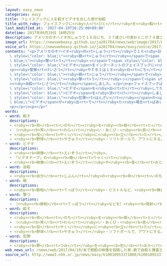 ```yaml
---
layout: easy_news
categories: easy
title: フェイスブックに人を殺すビデオを出した男が自殺
title_with_ruby: フェイスブックに<ruby>人<rt>ひと</rt></ruby>を<ruby>殺<rt>ころ</rt></ruby>すビデオを<ruby>出<rt>だ</rt></ruby>した<ruby>男<rt>おとこ</rt></ruby>が<ruby>自殺<rt>じさつ</rt></ruby>
last_modified_at: '2017-04-19T16:25:00+09:00'
datetime: 2017年04月19日 16時25分
description: アメリカのオハイオ州しゅうで１６日にち、３７歳さいの男おとこが７４歳さいの男性だんせいを銃じゅうで撃うって殺ころしました。
image_url: https://newswebeasy.github.io/ja201704/news/web/image/2017/04/19/k10010953371000.jpg
voice_url: https://newswebeasy.github.io/ja201704/news/easy/voice/2017/04/19/k10010953371000.mp3
contents: "<p>アメリカのオハイオ<ruby>州<rt>しゅう</rt></ruby>で１６<ruby>日<rt>にち</rt></ruby>、３７<ruby>歳<rt>さい</rt></ruby>の<ruby>男<rt>おとこ</rt></ruby>が７４<ruby>歳<rt>さい</rt></ruby>の<ruby>男性<rt>だんせい</rt></ruby>を<span\
  \ style=\"color: blue;\"><ruby>銃<rt>じゅう</rt></ruby></span>で<span style=\"color:\
  \ blue;\"><ruby>撃<rt>う</rt></ruby>っ</span>て<span style=\"color: blue;\"><ruby>殺<rt>ころ</rt></ruby>し</span>ました。<ruby>男<rt>おとこ</rt></ruby>は、その<span\
  \ style=\"color: blue;\">ビデオ</span>をインターネットのフェイスブックに<ruby>出<rt>だ</rt></ruby>したあと、<ruby>車<rt>くるま</rt></ruby>で<ruby>逃<rt>に</rt></ruby>げました。</p>\n\
  <p><ruby>警察<rt>けいさつ</rt></ruby>やＦＢＩは１８<ruby>日<rt>にち</rt></ruby>、<ruby>隣<rt>となり</rt></ruby>のペンシルベニア<ruby>州<rt>しゅう</rt></ruby>のレストランの<ruby>駐車場<rt>ちゅうしゃじょう</rt></ruby>で<ruby>車<rt>くるま</rt></ruby>に<ruby>乗<rt>の</rt></ruby>っている<ruby>男<rt>おとこ</rt></ruby>を<ruby>見<rt>み</rt></ruby>つけました。<ruby>警察<rt>けいさつ</rt></ruby>などが<ruby>男<rt>おとこ</rt></ruby>の<ruby>車<rt>くるま</rt></ruby>を<ruby>止<rt>と</rt></ruby>めようとすると、<ruby>男<rt>おとこ</rt></ruby>は<span\
  \ style=\"color: blue;\"><ruby>銃<rt>じゅう</rt></ruby></span>で<ruby>自分<rt>じぶん</rt></ruby>を<span\
  \ style=\"color: blue;\"><ruby>撃<rt>う</rt></ruby>っ</span>て<span style=\"color: blue;\"\
  ><ruby>自殺<rt>じさつ</rt></ruby></span>しました。</p>\n<p>フェイスブックは、<ruby>男<rt>おとこ</rt></ruby>が<span\
  \ style=\"color: blue;\">ビデオ</span>を<ruby>出<rt>だ</rt></ruby>してから３<ruby>時間<rt>じかん</rt></ruby>ぐらいあとにその<span\
  \ style=\"color: blue;\">ビデオ</span>を<ruby>消<rt>け</rt></ruby>しました。フェイスブックは、<span\
  \ style=\"color: blue;\"><ruby>犯罪<rt>はんざい</rt></ruby></span>の<span style=\"color:\
  \ blue;\">ビデオ</span>が<ruby>出<rt>で</rt></ruby>た<ruby>場合<rt>ばあい</rt></ruby>、もっと<ruby>早<rt>はや</rt></ruby>く<ruby>見<rt>み</rt></ruby>つけることができるようにしたいと<ruby>言<rt>い</rt></ruby>っています。</p>\n\
  <p></p>\n<p></p>"
words:
- word: 殺す
  descriptions:
  - <ruby><rb>命</rb><rt>いのち</rt></ruby>を<ruby><rb>取</rb><rt>と</rt></ruby>る。
  - （<ruby><rb>笑</rb><rt>わら</rt></ruby>い・あくび・<ruby><rb>息</rb><rt>いき</rt></ruby>などを）おさえて<ruby><rb>止</rb><rt>と</rt></ruby>める。
  - <ruby><rb>役</rb><rt>やく</rt></ruby>に<ruby><rb>立</rb><rt>た</rt></ruby>たなくする。
  - <ruby><rb>野球</rb><rt>やきゅう</rt></ruby>・ソフトボールで、アウトにする。
- word: ビデオ
  descriptions:
  - <ruby><rb>映像</rb><rt>えいぞう</rt></ruby>。
  - 「ビデオテープ」の<ruby><rb>略</rb><rt>りゃく</rt></ruby>。
  - <ruby><rb>映像</rb><rt>えいぞう</rt></ruby>や<ruby><rb>音</rb><rt>おと</rt></ruby>を、<ruby><rb>磁気</rb><rt>じき</rt></ruby>テープに<ruby><rb>記録</rb><rt>きろく</rt></ruby>したり<ruby><rb>再生</rb><rt>さいせい</rt></ruby>したりする<ruby><rb>装置</rb><rt>そうち</rt></ruby>。
- word: 自殺
  descriptions:
  - <ruby><rb>自分</rb><rt>じぶん</rt></ruby>の<ruby><rb>命</rb><rt>いのち</rt></ruby>を<ruby><rb>絶</rb><rt>た</rt></ruby>つこと。<ruby><rb>自害</rb><rt>じがい</rt></ruby>。
- word: 銃
  descriptions:
  - <ruby><rb>鉄砲</rb><rt>てっぽう</rt></ruby>・ピストルなど、<ruby><rb>弾丸</rb><rt>だんがん</rt></ruby>をうつ<ruby><rb>武器</rb><rt>ぶき</rt></ruby>。
- word: 撃つ
  descriptions:
  - （<ruby><rb>鉄砲</rb><rt>てっぽう</rt></ruby>などを）<ruby><rb>発射</rb><rt>はっしゃ</rt></ruby>する。
- word: 殺す
  descriptions:
  - <ruby><rb>命</rb><rt>いのち</rt></ruby>を<ruby><rb>取</rb><rt>と</rt></ruby>る。
  - （<ruby><rb>笑</rb><rt>わら</rt></ruby>い・あくび・<ruby><rb>息</rb><rt>いき</rt></ruby>などを）おさえて<ruby><rb>止</rb><rt>と</rt></ruby>める。
  - <ruby><rb>役</rb><rt>やく</rt></ruby>に<ruby><rb>立</rb><rt>た</rt></ruby>たなくする。
  - <ruby><rb>野球</rb><rt>やきゅう</rt></ruby>・ソフトボールで、アウトにする。
- word: 犯罪
  descriptions:
  - <ruby><rb>罪</rb><rt>つみ</rt></ruby>を<ruby><rb>犯</rb><rt>おか</rt></ruby>すこと。<ruby><rb>法律</rb><rt>ほうりつ</rt></ruby>を<ruby><rb>破</rb><rt>やぶ</rt></ruby>ること。また、<ruby><rb>犯</rb><rt>おか</rt></ruby>した<ruby><rb>罪</rb><rt>つみ</rt></ruby>。
web_news_url: /news/web/2017/04/19/米で銃殺の映像を投稿した男-銃で自殺と捜査当局が発表/
source_url: http://www3.nhk.or.jp/news/easy/k10010953371000/k10010953371000.html
...
```

